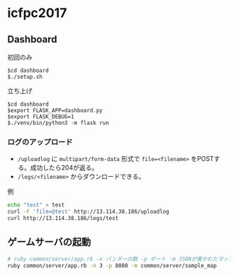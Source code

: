 # icfpc2017

## Dashboard
初回のみ
```
$cd dashboard
$./setup.sh
```

立ち上げ
```
$cd dashboard
$export FLASK_APP=dashboard.py
$export FLASK_DEBUG=1
$./venv/bin/python3 -m flask run
```

### ログのアップロード
- `/uploadlog` に `multipart/form-data` 形式で `file=<filename>` をPOSTする。成功したら204が返る。
- `/logs/<filename>` からダウンロードできる。

例
```sh
echo "test" > test
curl -F 'file=@test' http://13.114.38.186/uploadlog
curl http://13.114.38.186/logs/test
```

## ゲームサーバの起動
```sh
# ruby common/server/app.rb -n パンターの数 -p ポート -m JSONが書かれたマップファイル
ruby common/server/app.rb -n 3 -p 8080 -m common/server/sample_map
```
